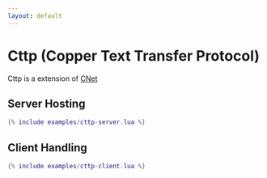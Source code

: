 ```yaml
---
layout: default
---
```


# Cttp (Copper Text Transfer Protocol)

Cttp is a extension of [CNet](CNet)

<!-- <details>
<summary>Table of contents</summary>
    <h3><a href="#examples">Examples</a></h3>
    <ul>
        <li><a href="#server-hosting">Server Hosting</a></li>
        <li><a href="#client-handling">Client Handling</a></li>
    </ul>
</details> -->

## Server Hosting

```lua
{% include examples/cttp-server.lua %}
```

## Client Handling

```lua
{% include examples/cttp-client.lua %}
```
